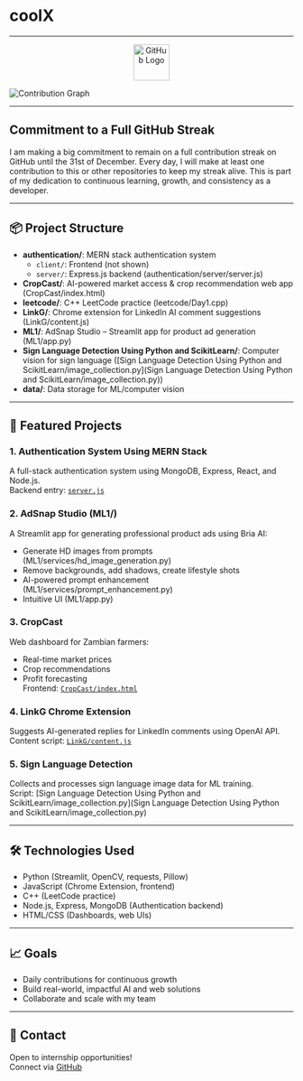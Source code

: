 # coolX

---

<div align="center">
	<img src="https://github.githubassets.com/images/modules/logos_page/GitHub-Mark.png" alt="GitHub Logo" width="64" height="64" />
</div>

![Contribution Graph](https://ghchart.rshah.org/2196f3/WazDevZm)

---

## Commitment to a Full GitHub Streak

I am making a big commitment to remain on a full contribution streak on GitHub until the 31st of December. Every day, I will make at least one contribution to this or other repositories to keep my streak alive. This is part of my dedication to continuous learning, growth, and consistency as a developer. 

---

## 📦 Project Structure

- **authentication/**: MERN stack authentication system  
	- `client/`: Frontend (not shown)
	- `server/`: Express.js backend (authentication/server/server.js)
- **CropCast/**: AI-powered market access & crop recommendation web app (CropCast/index.html)
- **leetcode/**: C++ LeetCode practice (leetcode/Day1.cpp)
- **LinkG/**: Chrome extension for LinkedIn AI comment suggestions (LinkG/content.js)
- **ML1/**: AdSnap Studio – Streamlit app for product ad generation (ML1/app.py)
- **Sign Language Detection Using Python and ScikitLearn/**: Computer vision for sign language ([Sign Language Detection Using Python and ScikitLearn/image_collection.py](Sign Language Detection Using Python and ScikitLearn/image_collection.py))
- **data/**: Data storage for ML/computer vision

---

## 🚀 Featured Projects

### 1. Authentication System Using MERN Stack
A full-stack authentication system using MongoDB, Express, React, and Node.js.  
Backend entry: [`server.js`](authentication/server/server.js )

### 2. AdSnap Studio (ML1/)
A Streamlit app for generating professional product ads using Bria AI:
- Generate HD images from prompts (ML1/services/hd_image_generation.py)
- Remove backgrounds, add shadows, create lifestyle shots
- AI-powered prompt enhancement (ML1/services/prompt_enhancement.py)
- Intuitive UI (ML1/app.py)

### 3. CropCast
Web dashboard for Zambian farmers:  
- Real-time market prices  
- Crop recommendations  
- Profit forecasting  
Frontend: [`CropCast/index.html`](CropCast/index.html )

### 4. LinkG Chrome Extension
Suggests AI-generated replies for LinkedIn comments using OpenAI API.  
Content script: [`LinkG/content.js`](LinkG/content.js )

### 5. Sign Language Detection
Collects and processes sign language image data for ML training.  
Script: [Sign Language Detection Using Python and ScikitLearn/image_collection.py](Sign Language Detection Using Python and ScikitLearn/image_collection.py)

---

## 🛠️ Technologies Used

- Python (Streamlit, OpenCV, requests, Pillow)
- JavaScript (Chrome Extension, frontend)
- C++ (LeetCode practice)
- Node.js, Express, MongoDB (Authentication backend)
- HTML/CSS (Dashboards, web UIs)

---

## 📈 Goals

- Daily contributions for continuous growth
- Build real-world, impactful AI and web solutions
- Collaborate and scale with my team

---

## 🙌 Contact

Open to internship opportunities!  
Connect via [GitHub](https://github.com/WazDevZm)
